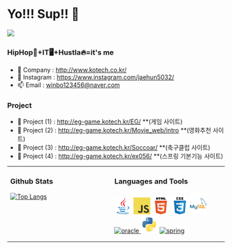 # Yo!!! Sup!! 👺
![](https://komarev.com/ghpvc/?username=korany-lee&label=views&style=plastic&color=blue)



### HipHop🎤+IT🖥+Hustla🔥=it's me
- 🏨 Company  :  http://www.kotech.co.kr/
- 💬 Instagram  :  https://www.instagram.com/jaehun5032/
- 📫 Email  :  winbo123456@naver.com



 ### Project
- 📂 Project (1)  :  http://eg-game.kotech.kr/EG/ **(게임 사이트)
- 📂 Project (2)  :  http://eg-game.kotech.kr/Movie_web/intro **(영화추천 사이트)
- 📂 Project (3)  :  http://eg-game.kotech.kr/Soccoar/ **(축구클럽 사이트)
- 📂 Project (4)  :  http://eg-game.kotech.kr/ex056/ **(스프링 기본기능 사이트)



<table><tr><td valign="top" width="500px">

### Github Stats
 
[![Top Langs](https://github-readme-stats.vercel.app/api/top-langs/?username=winbo121&layout=compact)](https://github.com/anuraghazra/github-readme-stats)

</td><td valign="top" width="500px">

### Languages and Tools
 
<p align="left"> 
<a href="https://www.java.com" target="_blank"> <img src="https://raw.githubusercontent.com/devicons/devicon/master/icons/java/java-original.svg" alt="java" width="40" height="40"/></a>
<a href="https://developer.mozilla.org/en-US/docs/Web/JavaScript" target="_blank"> <img src="https://raw.githubusercontent.com/devicons/devicon/master/icons/javascript/javascript-original.svg" alt="javascript" width="40" height="40"/></a>
<a href="https://www.w3.org/html/" target="_blank"> <img src="https://raw.githubusercontent.com/devicons/devicon/master/icons/html5/html5-original-wordmark.svg" alt="html5" width="40" height="40"/></a>
<a href="https://www.w3schools.com/css/" target="_blank"> <img src="https://raw.githubusercontent.com/devicons/devicon/master/icons/css3/css3-original-wordmark.svg" alt="css3" width="40" height="40"/></a>
<a href="https://www.mysql.com/" target="_blank"> <img src="https://raw.githubusercontent.com/devicons/devicon/master/icons/mysql/mysql-original-wordmark.svg" alt="mysql" width="40" height="50"/></a> 
<a href="https://www.oracle.com/" target="_blank"> <img src="https://cdn.imweb.me/upload/S20200807082e8c01bae0f/8dd4ce01900c9.png" alt="oracle" width="55" height="46"/> </a>
<a href="https://www.python.org" target="_blank"> <img src="https://raw.githubusercontent.com/devicons/devicon/master/icons/python/python-original.svg" alt="python" width="40" height="40"/></a> 
<a href="https://spring.io/" target="_blank"> <img src="https://www.vectorlogo.zone/logos/springio/springio-icon.svg" alt="spring" width="40" height="40"/></a>
 </p>

</td></tr></table>  
